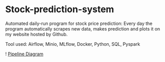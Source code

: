# Stock-prediction-system
Automated daily-run program for stock price prediction: Every day the program automatically scrapes new data, makes prediction and plots it on my website hosted by Github.

Tool used: Airflow, Minio, MLflow, Docker, Python, SQL, Pyspark

! [Pipeline Diagram](Stock_Prediction_System_Diagram.png)